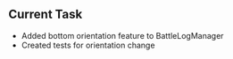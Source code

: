 ## Current Task
- Added bottom orientation feature to BattleLogManager
- Created tests for orientation change
